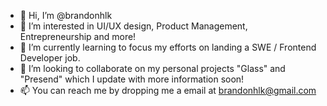 - 👋 Hi, I’m @brandonhlk
- 👀 I’m interested in UI/UX design, Product Management, Entrepreneurship and more!
- 🌱 I’m currently learning to focus my efforts on landing a SWE / Frontend Developer job. 
- 💞️ I’m looking to collaborate on my personal projects "Glass" and "Presend" which I update with more information soon!
- 📫 You can reach me by dropping me a email at brandonhlk@gmail.com
<!---
brandonhlk/brandonhlk is a ✨ special ✨ repository because its `README.md` (this file) appears on your GitHub profile.
You can click the Preview link to take a look at your changes.
--->
